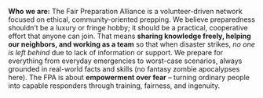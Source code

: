 **Who we are:** The Fair Preparation Alliance is a volunteer-driven network focused on ethical, community-oriented prepping. We believe preparedness shouldn’t be a luxury or fringe hobby; it should be a practical, cooperative effort that anyone can join. That means **sharing knowledge freely, helping our neighbors, and working as a team** so that when disaster strikes, _no one is left behind_ due to lack of information or support. We prepare for everything from everyday emergencies to worst-case scenarios, always grounded in real-world facts and skills (no fantasy zombie apocalypses here). The FPA is about **empowerment over fear** – turning ordinary people into capable responders through training, fairness, and ingenuity.